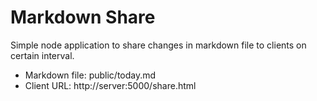 # Markdown Share
Simple node application to share changes in markdown file to clients on certain interval.

* Markdown file: public/today.md
* Client URL: http://server:5000/share.html
